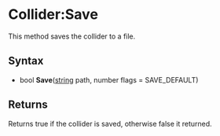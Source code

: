 # Collider:Save

This method saves the collider to a file.

## Syntax

- bool __Save__([string](https://www.lua.org/manual/5.4/manual.html#6.4) path, number flags = SAVE_DEFAULT)

## Returns

Returns true if the collider is saved, otherwise false it returned.
